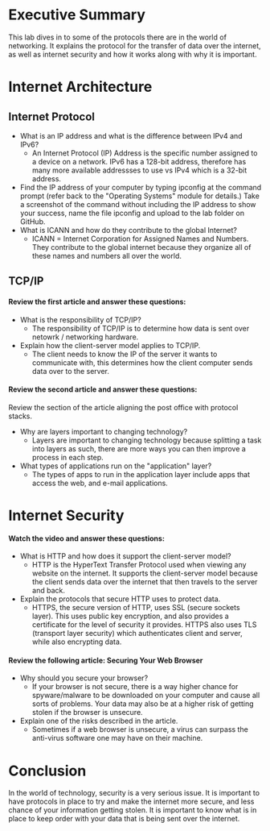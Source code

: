 # Executive Summary
This lab dives in to some of the protocols there are in the world of networking. It explains the protocol for the transfer of data over the internet, as well as internet security and how it works along with why it is important.

# Internet Architecture

## Internet Protocol
* What is an IP address and what is the difference between IPv4 and IPv6?
    * An Internet Protocol (IP) Address is the specific number assigned to a device on a network. IPv6 has a 128-bit address, therefore has many more available addressses to use vs IPv4 which is a 32-bit address.
* Find the IP address of your computer by typing ipconfig at the command prompt (refer back to the "Operating Systems" module for details.) 
  Take a screenshot of the command without including the IP address to show your success, name the file ipconfig and upload to the lab folder on GitHub. 
* What is ICANN and how do they contribute to the global Internet? 
   * ICANN = Internet Corporation for Assigned Names and Numbers. They contribute to the global internet because they organize all of these names and numbers all over the world.

## TCP/IP

#### Review the first article and answer these questions:
* What is the responsibility of TCP/IP? 
   * The responsibility of TCP/IP is to determine how data is sent over netowrk / networking hardware.
* Explain how the client-server model applies to TCP/IP. 
   * The client needs to know the IP of the server it wants to communicate with, this determines how the client computer sends data over to the server.

#### Review the second article and answer these questions:
Review the section of the article aligning the post office with protocol stacks.  
* Why are layers important to changing technology? 
   * Layers are important to changing technology because splitting a task into layers as such, there are more ways you can then improve a process in each step.
* What types of applications run on the "application" layer?
   * The types of apps to run in the application layer include apps that access the web, and e-mail applications.

# Internet Security
#### Watch the video and answer these questions:
* What is HTTP and how does it support the client-server model? 
   * HTTP is the HyperText Transfer Protocol used when viewing any website on the internet. It supports the client-server model because the client sends data over the internet that then travels to the server and back. 
* Explain the protocols that secure HTTP uses to protect data. 
   * HTTPS, the secure version of HTTP, uses SSL (secure sockets layer). This uses public key encryption, and also provides a certificate for the level of security it provides. HTTPS also uses TLS (transport layer security) which authenticates client and server, while also encrypting data.

#### Review the following article: Securing Your Web Browser 
* Why should you secure your browser? 
   * If your browser is not secure, there is a way higher chance for spyware/malware to be downloaded on your computer and cause all sorts of problems. Your data may also be at a higher risk of getting stolen if the browser is unsecure.
* Explain one of the risks described in the article. 
   * Sometimes if a web browser is unsecure, a virus can surpass the anti-virus software one may have on their machine.
 
# Conclusion
In the world of technology, security is a very serious issue. It is important to have protocols in place to try and make the internet more secure, and less chance of your information getting stolen. It is important to know what is in place to keep order with your data that is being sent over the internet.
